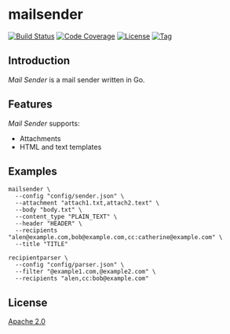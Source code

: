 # mailsender

[![Build Status](https://travis-ci.com/craftslab/mailsender.svg?branch=master)](https://travis-ci.com/craftslab/mailsender)
[![Code Coverage](http://gocover.io/_badge/github.com/craftslab/mailsender)](http://gocover.io/github.com/craftslab/mailsender)
[![License](https://img.shields.io/github/license/craftslab/mailsender.svg?color=brightgreen)](https://github.com/craftslab/mailsender/blob/master/LICENSE)
[![Tag](https://img.shields.io/github/tag/craftslab/mailsender.svg?color=brightgreen)](https://github.com/craftslab/mailsender/tags)



## Introduction

*Mail Sender* is a mail sender written in Go.



## Features

*Mail Sender* supports:
- Attachments
- HTML and text templates



## Examples

```
mailsender \
  --config "config/sender.json" \
  --attachment "attach1.txt,attach2.text" \
  --body "body.txt" \
  --content_type "PLAIN_TEXT" \
  --header "HEADER" \
  --recipients "alen@example.com,bob@example.com,cc:catherine@example.com" \
  --title "TITLE"

recipientparser \
  --config "config/parser.json" \
  --filter "@example1.com,@example2.com" \
  --recipients "alen,cc:bob@example.com"
```



## License

[Apache 2.0](LICENSE)
